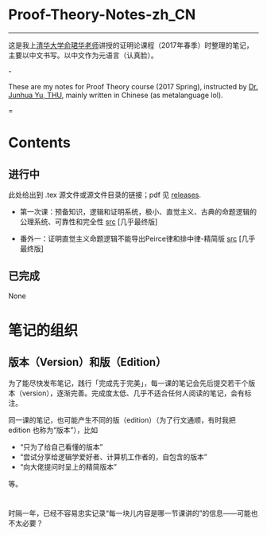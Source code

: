 # Proof-Theory-Notes-zh_CN
---
这是我上[清华大学俞珺华老师](http://www.phil.tsinghua.edu.cn/publish/dphi/3019/2015/20150116210527347156823/20150116210527347156823_.html)讲授的证明论课程（2017年春季）时整理的笔记，主要以中文书写。以中文作为元语言（认真脸）。

 \-

These are my notes for Proof Theory course (2017 Spring), instructed by [Dr. Junhua Yu, THU](http://www.phil.tsinghua.edu.cn/publish/dphi/3019/2015/20150116210527347156823/20150116210527347156823_.html), mainly written in Chinese (as metalanguage lol). 

 =

# Contents

## 进行中

此处给出到 .tex 源文件或源文件目录的链接；pdf 见 [releases](releases).

+ 第一次课：预备知识，逻辑和证明系统，极小、直觉主义、古典的命题逻辑的公理系统、可靠性和完全性 [src](week-01.tex) [几乎最终版]

+ 番外一：证明直觉主义命题逻辑不能导出Peirce律和排中律-精简版 [src](IPC-can-not-derive-Peirce-law-and-law-of-excluded-middle-pro-edition.tex) [几乎最终版]

## 已完成

None


# 笔记的组织

## 版本（Version）和版（Edition）

为了能尽快发布笔记，践行「完成先于完美」，每一课的笔记会先后提交若干个版本（version），逐渐完善。完成度太低、几乎不适合任何人阅读的笔记，会有标注。

同一课的笔记，也可能产生不同的版（edition）（为了行文通顺，有时我把 edition 也称为“版本”），比如

+ “只为了给自己看懂的版本”
+ “尝试分享给逻辑学爱好者、计算机工作者的，自包含的版本”
+ “向大佬提问时呈上的精简版本”

等。



#

时隔一年，已经不容易忠实记录“每一块儿内容是哪一节课讲的”的信息——可能也不太必要？

